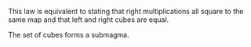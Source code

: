This law is equivalent to stating that right multiplications all square to the same map and that left and right cubes are equal.

The set of cubes forms a submagma.
